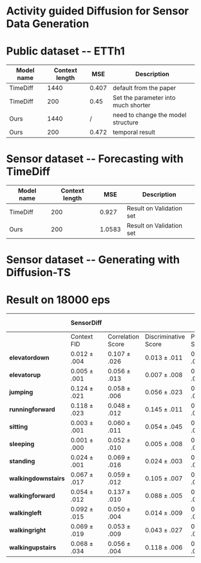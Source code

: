 
# Activity guided Diffusion for Sensor Data Generation
<!-- 
[![Docs](https://img.shields.io/badge/docs-available-brightgreen.svg)](https://link-to-documentation) [![GitHub release (latest by date)](https://img.shields.io/github/v/release/username/projectname)](https://img.shields.io/github/v/release/username/projectname?style=flat-square)

## Description
This project aims to [provide a brief overview of what the project does, its goals, or core functionalities]. If you're unsure about the specifics yet, mention that it's in active development with planned features.

- [Documentation](https://link-to-documentation)

## Installation

To get started, follow the installation steps:

1. Add the dependency to your `config.yml` or similar file:

```yaml
dependencies:
  project_name:
    github: username/project_name
```

2. Run the following command to install dependencies:

```bash
install-command
```

## Usage

Here's a basic example of how to use this project. Adapt the following code snippet to your needs:

```python
# Example usage of the project
import project_name

# Initialize the module
module = project_name.Module()

# Example function
result = module.some_function(data)

# Output result
print(result)
```

Add more detailed usage examples and explanations of the available API functions or methods.

## Links

- [Documentation](https://link-to-documentation)
- [Related Project](https://link-to-related-project) -->

<!-- ## License

This project is licensed under the MIT License - see the LICENSE file for details.

You can now add the actual project name, documentation links, and usage details. Let me know if you need further assistance! -->

# Public dataset -- ETTh1

| Model name       | Context length    | MSE            | Description                           |
| ---------------- | ----------------- | -------------- | --------------------------------------|
| TimeDiff         | 1440              | 0.407          | default from the paper                |
| TimeDiff         | 200               | 0.45           | Set the parameter into much shorter   |
| Ours             | 1440              | /              | need to change the model structure    |
| Ours             | 200               | 0.472          | temporal result                       |



# Sensor dataset -- Forecasting with TimeDiff

| Model name       | Context length    | MSE            | Description                           |
| ---------------- | ----------------- | -------------- | --------------------------------------|
| TimeDiff         | 200               | 0.927          | Result on Validation set              |
| Ours             | 200               | 1.0583         | Result on Validation set              |


# Sensor dataset -- Generating with Diffusion-TS
<!-- 
| **Metric**              |    **Models**    | **walking forward** | **running forward** | **jumping**       | **sleeping**      |
|-------------------------|------------------|---------------------|---------------------|-------------------|-------------------|
| **Context-FID Score**   | **Diffusion-TS** | 0.253 ± 0.044       | 0.321 ± 0.070       |  0.611 ± 0.123    | 0.023 ± 0.010     |
| (Lower the Better)      | **Ours**         | **0.193 ± 0.045**   | **0.297 ± 0.072**   | **0.340 ± 0.030** | **0.008 ± 0.003** |

| **Metric**              |    **Models**    | **walking forward** | **running forward** | **jumping**       | **sleeping**      |
|-------------------------|------------------|---------------------|---------------------|-------------------|-------------------|
| **Correlational Score** | **Diffusion-TS** | **0.071 ± 0.017**   | **0.060 ± 0.002**   | 0.075 ± 0.019     | 0.210 ± 0.028     |
| (Lower the Better)      | **Ours**         | 0.115 ± 0.003       | 0.179 ± 0.014       | **0.074 ± 0.004** | **0.108 ± 0.013** |

| **Metric**              |    **Models**  | **walking forward** | **running forward** | **jumping**   | **sleeping**  |
|-------------------------|----------------|---------------------|---------------------|---------------|---------------|
| **Discriminative Score**| Diffusion-TS   | **0.006**           | 0.147               | 0.116         | 0.116         |
| (Lower the Better)      | Ours           | 0.101               | 0.103               | 0.300         | 0.116         |

| **Metric**              |    **Models**  | **walking forward** | **running forward** | **jumping**   | **sleeping**  |
|-------------------------|----------------|---------------------|---------------------|---------------|---------------|
| **Predictive Score**    | Diffusion-TS   | **0.006**           | 0.147               | 0.116         | 0.116         |
| (Lower the Better)      | Ours           | 0.101               | 0.103               | 0.300         | 0.116         | -->


# Result on 18000 eps
|                         | **SensorDiff** |                      |                          |                     |  **Diffusion-Ts** |                  |                         |                     |
|-------------------------|----------------|----------------------|--------------------------|---------------------|---------------|----------------------|-------------------------|---------------------|
|                         | Context<br>FID | Correlation<br>Score |  Discriminative<br>Score | Predictive<br>Score |Context<br>FID | Correlation<br>Score | Discriminative<br>Score | Predictive<br>Score |
| **elevatordown**        | 0.012 ± .004 | 0.107 ± .026 | 0.013 ± .011 | 0.017 ± .001 | 0.014 ± .004 | 0.230 ± .005 | 0.011 ± .013 | 0.017 ± .001 |
| **elevatorup**          | 0.005 ± .001 | 0.056 ± .013 | 0.007 ± .008 | 0.014 ± .000 | 0.013 ± .004 | 0.248 ± .103 |0.003 ± .005 | 0.015 ± .001 |
| **jumping**             | 0.124 ± .021 | 0.058 ± .006 | 0.056 ± .023 | 0.031 ± .000 | 0.191 ± .037 | 0.146 ± .022 |0.025 ± .013 | 0.031 ± .001 |
| **runningforward**      | 0.118 ± .023 | 0.048 ± .012 | 0.145 ± .011 | 0.040 ± .001 | 0.037 ± .003 | 0.182 ± .032 |0.000 ± .000 | 0.038 ± .002 |
| **sitting**             | 0.003 ± .001 | 0.060 ± .011 | 0.054 ± .045 | 0.013 ± .000 | 0.038 ± .012 | 0.248 ± .030 |0.000 ± .000 | 0.012 ± .000 |
| **sleeping**            | 0.001 ± .000 | 0.052 ± .010 | 0.005 ± .008 | 0.012 ± .000 | 0.006 ± .001 | 0.288 ± .091 |0.003 ± .008 | 0.012 ± .001 |
| **standing**            | 0.024 ± .001 | 0.069 ± .016 | 0.024 ± .003 | 0.017 ± .000 | 0.024 ± .007 | 0.227 ± .052 |0.001 ± .003 | 0.016 ± .001 |
| **walkingdownstairs**   | 0.067 ± .017 | 0.059 ± .012 | 0.105 ± .007 | 0.039 ± .001 | 0.173 ± .024 | 0.173 ± .030 |0.025 ± .009 | 0.039 ± .002 |
| **walkingforward**      | 0.054 ± .012 | 0.137 ± .010 | 0.088 ± .005 | 0.033 ± .003 | 0.027 ± .006 | 0.010 ± .030 |0.000 ± .000 | 0.031 ± .003 |
| **walkingleft**         | 0.092 ± .015 | 0.050 ± .004 | 0.014 ± .009 | 0.041 ± .002 | 0.072 ± .005 | 0.177 ± .028 |0.000 ± .000 | 0.040 ± .002 |
| **walkingright**        | 0.069 ± .019 | 0.053 ± .009 | 0.043 ± .027 | 0.034 ± .002 | 0.047 ± .007 | 0.165 ± .051 |0.000 ± .000 | 0.032 ± .001 |
| **walkingupstairs**     | 0.068 ± .034 | 0.056 ± .004 | 0.118 ± .006 | 0.043 ± .001 | 0.052 ± .009 | 0.155 ± .023 |0.006 ± .006 | 0.042 ± .001 |

